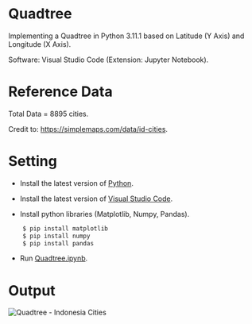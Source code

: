 # Quadtree

Implementing a Quadtree in Python 3.11.1 based on Latitude (Y Axis) and Longitude (X Axis).

Software: Visual Studio Code (Extension: Jupyter Notebook).

# Reference Data

Total Data = 8895 cities.

Credit to: https://simplemaps.com/data/id-cities.

# Setting

* Install the latest version of [Python](https://www.python.org/downloads/).

* Install the latest version of [Visual Studio Code](https://code.visualstudio.com/download).

* Install python libraries (Matplotlib, Numpy, Pandas).

```bash
    $ pip install matplotlib
    $ pip install numpy
    $ pip install pandas
```

* Run [Quadtree.ipynb](https://github.com/derryromeo/Quadtree/blob/main/Quadtree.ipynb).

# Output
![Quadtree - Indonesia Cities](https://user-images.githubusercontent.com/121699462/210122267-539445f8-1e13-4fe2-a6c6-7062bd15d607.png)
